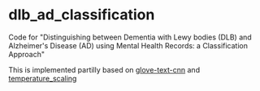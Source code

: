 # dlb_ad_classification

Code for "Distinguishing between Dementia with Lewy bodies (DLB) and Alzheimer's Disease (AD) using Mental Health Records: a Classification Approach"

This is implemented partilly based on [glove-text-cnn](https://github.com/aayux/glove-text-cnn) and [temperature_scaling](https://github.com/gpleiss/temperature_scaling)
